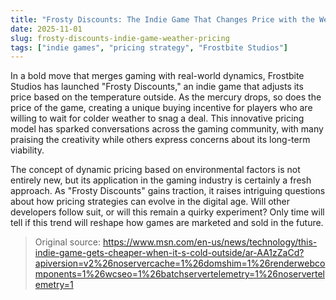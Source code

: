 ```yaml
---
title: "Frosty Discounts: The Indie Game That Changes Price with the Weather"
date: 2025-11-01
slug: frosty-discounts-indie-game-weather-pricing
tags: ["indie games", "pricing strategy", "Frostbite Studios"]
---
```


In a bold move that merges gaming with real-world dynamics, Frostbite Studios has launched "Frosty Discounts," an indie game that adjusts its price based on the temperature outside. As the mercury drops, so does the price of the game, creating a unique buying incentive for players who are willing to wait for colder weather to snag a deal. This innovative pricing model has sparked conversations across the gaming community, with many praising the creativity while others express concerns about its long-term viability.

The concept of dynamic pricing based on environmental factors is not entirely new, but its application in the gaming industry is certainly a fresh approach. As "Frosty Discounts" gains traction, it raises intriguing questions about how pricing strategies can evolve in the digital age. Will other developers follow suit, or will this remain a quirky experiment? Only time will tell if this trend will reshape how games are marketed and sold in the future.
> Original source: https://www.msn.com/en-us/news/technology/this-indie-game-gets-cheaper-when-it-s-cold-outside/ar-AA1zZaCd?apiversion=v2%26noservercache=1%26domshim=1%26renderwebcomponents=1%26wcseo=1%26batchservertelemetry=1%26noservertelemetry=1